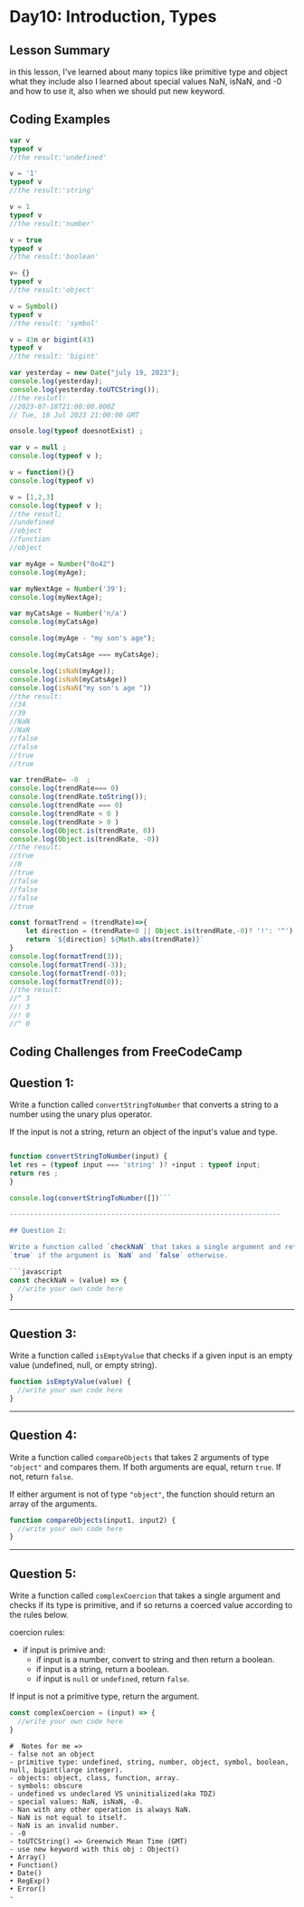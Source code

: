 # Day10: Introduction, Types


## Lesson Summary
in this lesson, I've learned about many topics like primitive type and object what they include also I learned about special values NaN, isNaN, and -0 and how to use it, also when we should put new keyword. 


## Coding Examples
```javascript
var v 
typeof v
//the result:'undefined'

v = '1'
typeof v
//the result:'string'

v = 1
typeof v
//the result:'number'

v = true
typeof v
//the result:'boolean'

v= {}
typeof v
//the result:'object'

v = Symbol()
typeof v
//the result: 'symbol'

v = 43n or bigint(43)
typeof v
//the result: 'bigint'

var yesterday = new Date("july 19, 2023");
console.log(yesterday);
console.log(yesterday.toUTCString());
//the reslutl:
//2023-07-18T21:00:00.000Z
// Tue, 18 Jul 2023 21:00:00 GMT

onsole.log(typeof doesnotExist) ; 

var v = null ; 
console.log(typeof v ); 

v = function(){}
console.log(typeof v)

v = [1,2,3]
console.log(typeof v );
//the resutl;
//undefined
//object
//function
//object

var myAge = Number("0o42")
console.log(myAge);

var myNextAge = Number('39');
console.log(myNextAge);

var myCatsAge = Number('n/a')
console.log(myCatsAge)

console.log(myAge - "my son's age");

console.log(myCatsAge === myCatsAge);

console.log(isNaN(myAge));
console.log(isNaN(myCatsAge))
console.log(isNaN("my son's age "))
//the result:
//34
//39
//NaN
//NaN
//false
//false
//true
//true

var trendRate= -0  ;
console.log(trendRate=== 0)
console.log(trendRate.toString());
console.log(trendRate === 0)
console.log(trendRate < 0 )
console.log(trendRate > 0 )
console.log(Object.is(trendRate, 0))
console.log(Object.is(trendRate, -0))
//the result:
//true
//0
//true
//false
//false
//false
//true

const formatTrend = (trendRate)=>{
    let direction = (trendRate<0 || Object.is(trendRate,-0)? '!': '^')
    return `${direction} ${Math.abs(trendRate)}`
}
console.log(formatTrend(3));
console.log(formatTrend(-3));
console.log(formatTrend(-0));
console.log(formatTrend(0));
//the result:
//^ 3
//! 3
//! 0
//^ 0
```

## Coding Challenges from FreeCodeCamp
## Question 1:

Write a function called `convertStringToNumber` that converts a string to a
number using the unary plus operator. 

If the input is not a string, return an object of the input's value and type.

```javascript

function convertStringToNumber(input) {
let res = (typeof input === 'string' )? +input : typeof input;
return res ;
}

console.log(convertStringToNumber([])```

-------------------------------------------------------------------

## Question 2:

Write a function called `checkNaN` that takes a single argument and returns
`true` if the argument is `NaN` and `false` otherwise. 

```javascript
const checkNaN = (value) => {
  //write your own code here
}
```

-------------------------------------------------------------------

## Question 3: 

Write a function called `isEmptyValue` that checks if a given input is an empty value (undefined,
null, or empty string). 

```javascript
function isEmptyValue(value) {
  //write your own code here
}
```

-------------------------------------------------------------------

## Question 4: 

Write a function called `compareObjects` that takes 2 arguments of type
`"object"` and compares them. If both arguments are equal, return `true`. If
not, return `false`.

If either argument is not of type `"object"`, the function should return an
array of the arguments. 

```javascript
function compareObjects(input1, input2) {
  //write your own code here
}
```

-------------------------------------------------------------------

## Question 5: 

Write a function called `complexCoercion` that takes a single argument and
checks if its type is primitive, and if so returns a coerced value according to
the rules below.

coercion rules: 
- if input is primive and:
  - if input is a number, convert to string and then return a boolean. 
  - if input is a string, return a boolean.
  - if input is `null` or `undefined`, return `false`.

If input is not a primitive type, return the argument.

```javascript
const complexCoercion = (input) => {
  //write your own code here
}
```

```
#  Notes for me => 
- false not an object
- primitive type: undefined, string, number, object, symbol, boolean, null, bigint(large integer).
- objects: object, class, function, array. 
- symbols: obscure
- undefined vs undeclared VS uninitialized(aka TDZ)
- special values: NaN, isNaN, -0.
- Nan with any other operation is always NaN.
- NaN is not equal to itself.
- NaN is an invalid number.
- -0
- toUTCString() => Greenwich Mean Time (GMT)
- use new keyword with this obj : Object()
• Array()
• Function()
• Date()
• RegExp()
• Error()
- 


